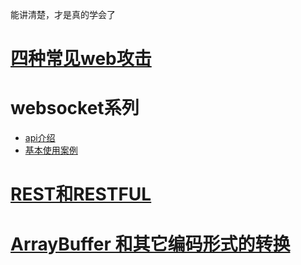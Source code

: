 能讲清楚，才是真的学会了

# [四种常见web攻击](https://zhuanlan.zhihu.com/p/23309154)

# websocket系列
- [api介绍](https://developer.mozilla.org/zh-CN/docs/Web/API/WebSocket#Ready_state_constants)
- [基本使用案例](https://www.html5rocks.com/zh/tutorials/websockets/basics/)

# [REST和RESTFUL](https://www.zhihu.com/question/28557115)

# [ArrayBuffer 和其它编码形式的转换](https://github.com/54leibo/blog/issues/1#issue-460327275)
